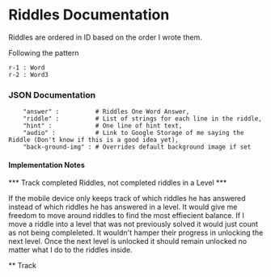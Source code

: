 # Riddles Documentation

Riddles are ordered in ID based on the order I wrote them.

Following the pattern

```
r-1 : Word
r-2 : Word3
```

### JSON Documentation

```
	"answer" :          # Riddles One Word Answer,
	"riddle" :          # List of strings for each line in the riddle,
	"hint" :            # One line of hint text,
	"audio" :           # Link to Google Storage of me saying the Riddle (Don't know if this is a good idea yet),
	"back-ground-img" : # Overrides default background image if set
```


#### Implementation Notes

*** Track completed Riddles, not completed riddles in a Level ***

If the mobile device only keeps track of which riddles he has answered instead of which riddles he has answered in a level. It would give me freedom to move around riddles to find the most effiecient balance. If I move a riddle into a level that was not previously solved it would just count as not being compleleted. It wouldn't hamper their progress in unlocking the next level. Once the next level is unlocked it should remain unlocked no matter what I do to the riddles inside.

** Track